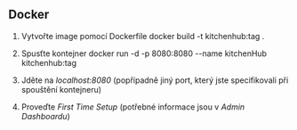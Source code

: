 
## Docker
1. Vytvořte image pomocí Dockerfile
docker build -t kitchenhub:tag .

2. Spusťte kontejner
docker run -d -p 8080:8080 --name kitchenHub kitchenhub:tag

3. Jděte na _localhost:8080_ (popřípadně jiný port, který jste specifikovali při spouštění kontejneru)

4. Proveďte _First Time Setup_ (potřebné informace jsou v _Admin Dashboardu_)
